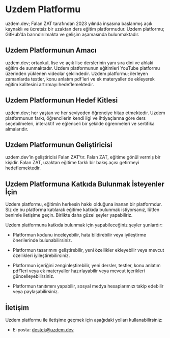 # Uzdem Platformu

uzdem.dev; Falan ZAT tarafından 2023 yılında inşasına başlanmış açık kaynaklı ve ücretsiz bir uzaktan ders eğitim platformudur. Uzdem platformu; GitHub’da barındırılmakta ve gelişim aşamasında bulunmaktadır.

## Uzdem Platformunun Amacı

uzdem.dev; ortaokul, lise ve açık lise derslerinin yanı sıra dini ve ahlaki eğitim de sunmaktadır. Uzdem platformunun eğitimleri YouTube platformu üzerinden yüklenen videolar şeklindedir. Uzdem platformu; ilerleyen zamanlarda testler, konu anlatım pdf’leri ve ek materyaller de ekleyerek eğitim kalitesini artırmayı hedeflemektedir.

## Uzdem Platformunun Hedef Kitlesi

uzdem.dev; her yaştan ve her seviyeden öğrenciye hitap etmektedir. Uzdem platformunun farkı, öğrencilerin kendi ilgi ve ihtiyaçlarına göre ders seçebilmeleri, interaktif ve eğlenceli bir şekilde öğrenmeleri ve sertifika almalarıdır.

## Uzdem Platformunun Geliştiricisi

uzdem.dev’in geliştiricisi Falan ZAT’tır. Falan ZAT, eğitime gönül vermiş bir kişidir. Falan ZAT, uzaktan eğitime farklı bir bakış açısı getirmeyi hedeflemektedir.

## Uzdem Platformuna Katkıda Bulunmak İsteyenler İçin

Uzdem platformu, eğitimin herkesin hakkı olduğuna inanan bir platformdur. Siz de bu platforma katılarak eğitime katkıda bulunmak istiyorsanız, lütfen benimle iletişime geçin. Birlikte daha güzel şeyler yapabiliriz.

Uzdem platformuna katkıda bulunmak için yapabileceğiniz şeyler şunlardır:

- Platformun kodunu inceleyebilir, hata bildirebilir veya iyileştirme önerilerinde bulunabilirsiniz.

- Platformun tasarımını geliştirebilir, yeni özellikler ekleyebilir veya mevcut özellikleri iyileştirebilirsiniz.

- Platformun içeriğini zenginleştirebilir, yeni dersler, testler, konu anlatım pdf’leri veya ek materyaller hazırlayabilir veya mevcut içerikleri güncelleyebilirsiniz.

- Platformun tanıtımını yapabilir, sosyal medya hesaplarımızı takip edebilir veya paylaşabilirsiniz.

## İletişim

Uzdem platformu ile iletişime geçmek için aşağıdaki yolları kullanabilirsiniz:

- E-posta: destek@uzdem.dev





